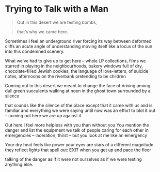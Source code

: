 # Trying to Talk with a Man

> Out in this desert we are testing bombs,

> that’s why we came here.

Sometimes I feel an underground river
forcing its way between deformed cliffs
an acute angle of understanding
moving itself like a locus of the sun
into this condemned scenery.

What we’ve had to give up to get here –
whole LP collections, films we starred in
playing in the neighbourhoods, bakery windows
full of dry, chocolate-filled Jewish cookies,
the language of love-letters, of suicide notes,
afternoons on the riverbank
pretending to be children

Coming out to this desert
we meant to change the face of
driving among dull green succulents
walking at noon in the ghost town
surrounded by a silence

that sounds like the silence of the place
except that it came with us
and is familiar
and everything we were saying until now
was an effort to blot it out –
coming out here we are up against it

Out here I feel more helpless
with you than without you
You mention the danger
and list the equipment
we talk of people caring for each other
in emergencies – laceration, thirst –
but you look at me like an emergency

Your dry heat feels like power
your eyes are stars of a different magnitude
they reflect lights that spell out: EXIT
when you get up and pace the floor

talking of the danger
as if it were not ourselves
as if we were testing anything else.

